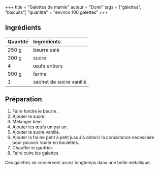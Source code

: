 +++
title = "Galettes de mamie"
auteur = "Domi"
tags = ["galettes", "biscuits"]
"quantité" = "environ 100 galettes"
+++

## Ingrédients

Quantité            | Ingredients
:-------------------|:----------------
250 g| beurre salé
300 g| sucre
4| œufs entiers
900 g| farine
1| sachet de sucre vanillé

## Préparation

1. Faire fondre le beurre.
2. Ajouter le sucre.
3. Mélanger bien.
4. Ajouter les œufs un par un.
5. Ajouter le sucre vanillé.
6. Ajouter la farine petit à petit jusqu'à obtenir la consistance nécessaire pour pouvoir rouler en boulettes.
7. Chauffer le gaufrier.
8. Faire cuire les galettes.

Ces galettes se conservent assez longtemps dans une boîte métallique.

